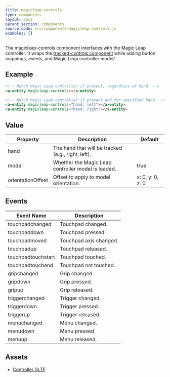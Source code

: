 ```yaml
---
title: magicleap-controls
type: components
layout: docs
parent_section: components
source_code: src/components/magicleap-controls.js
examples: []
---
```


[trackedcontrols]: ./tracked-controls.md

The magicleap-controls component interfaces with the Magic Leap controller.
It wraps the [tracked-controls component][trackedcontrols] while adding button
mappings, events, and Magic Leap controller model/

## Example

```html
<!-- Match Magic Leap controller if present, regardless of hand. -->
<a-entity magicleap-controls></a-entity>

<!-- Match Magic Leap controller if present and for specified hand. -->
<a-entity magicleap-controls="hand: left"></a-entity>
<a-entity magicleap-controls="hand: right"></a-entity>
```

## Value

| Property             | Description                                        | Default              |
|----------------------|----------------------------------------------------|----------------------|
| hand                 | The hand that will be tracked (e.g., right, left). |                      |
| model                | Whether the Magic Leap controller model is loaded. | true                 |
| orientationOffset    | Offset to apply to model orientation.              | x: 0, y: 0, z: 0     |

## Events

| Event Name         | Description           |
| ----------         | -----------           |
| touchpadchanged    | Touchpad changed.     |
| touchpaddown       | Touchpad pressed.     |
| touchpadmoved      | Touchpad axis changed.|
| touchpadup         | Touchpad released.    |
| touchpadtouchstart | Touchpad touched.     |
| touchpadtouchend   | Touchpad not touched. |
| gripchanged        | Grip changed.         |
| gripdown           | Grip pressed.         |
| gripup             | Grip released.        |
| triggerchanged     | Trigger changed.      |
| triggerdown        | Trigger pressed.      |
| triggerup          | Trigger released.     |
| menuchanged        | Menu changed.         |
| menudown           | Menu pressed.         |
| menuup             | Menu released.        |

## Assets

- [Controller GLTF](https://cdn.aframe.io/controllers/magicleap/magicleap-one-controller.glb)

